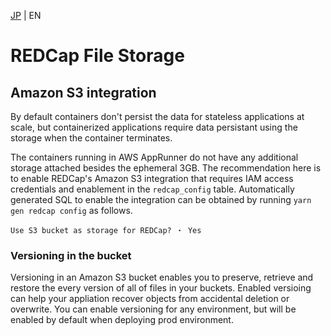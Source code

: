[JP](../ja/filestorage.md) | EN

# REDCap File Storage

## Amazon S3 integration

By default containers don't persist the data for stateless applications at scale, but containerized applications require data persistant using the storage when the container terminates.

The containers running in AWS AppRunner do not have any additional storage attached besides the ephemeral 3GB. The recommendation here is to enable REDCap's Amazon S3 integration that requires IAM access credentials and enablement in the `redcap_config` table. Automatically generated SQL to enable the integration can be obtained by running `yarn gen redcap config` as follows.

```
Use S3 bucket as storage for REDCap? ・ Yes
```

### Versioning in the bucket

Versioning in an Amazon S3 bucket enables you to preserve, retrieve and restore the every version of all of files in your buckets. Enabled versioing can help your appliation recover objects from accidental deletion or overwrite. You can enable versioning for any environment, but will be enabled by default when deploying prod environment.
